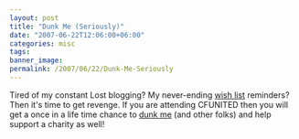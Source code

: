 ```yaml
---
layout: post
title: "Dunk Me (Seriously)"
date: "2007-06-22T12:06:00+06:00"
categories: misc 
tags: 
banner_image: 
permalink: /2007/06/22/Dunk-Me-Seriously
---
```


Tired of my constant Lost blogging? My never-ending <a href="http://www.amazon.com/o/registry/2TCL1D08EZEYE">wish list</a> reminders? Then it's time to get revenge. If you are attending CFUNITED then you will get a once in a life time chance to <a href="http://www.horwith.com/index.cfm/2007/6/22/cfunited2007-dunking-tank-announcement">dunk me</a> (and other folks) and help support a charity as well!